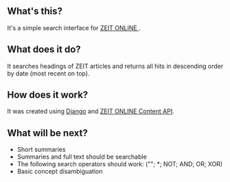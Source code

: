 ## What's this? ##
It's a simple search interface for [ZEIT ONLINE ](http://zeit.de).

## What does it do? ##
It searches headings of ZEIT articles and returns all hits in descending order by date (most recent on top).

## How does it work? ##
It was created using [Django](http://djangoproject.com) and [ZEIT ONLINE Content API](http://developer.zeit.de/index/).

## What will be next? ##
* Short summaries
* Summaries and full text should be searchable
* The following search operators should work: (""; \*; NOT; AND; OR; XOR)
* Basic concept disambiguation

